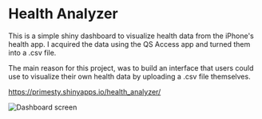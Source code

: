 # Health Analyzer

This is a simple shiny dashboard to visualize health data from the iPhone's health app. 
I acquired the data using the QS Access app and turned them into a .csv file.

The main reason for this project, was to build an interface that users could use to visualize their own health data by uploading a .csv file 
themselves.

https://primesty.shinyapps.io/health_analyzer/

![Dashboard screen](https://github.com/mraess/health_analyzer/blob/master/health_gif.gif)
